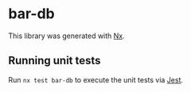 # bar-db

This library was generated with [Nx](https://nx.dev).

## Running unit tests

Run `nx test bar-db` to execute the unit tests via [Jest](https://jestjs.io).
